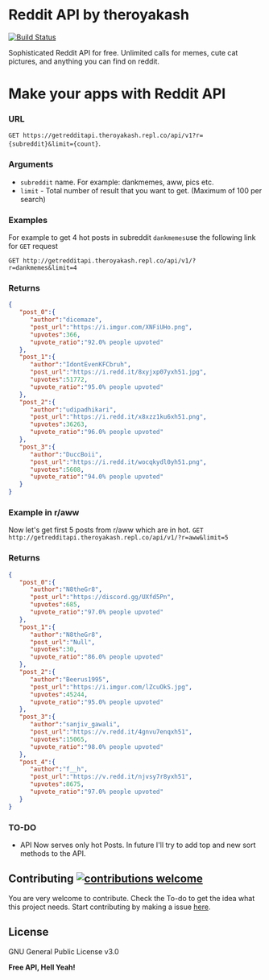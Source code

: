 # Reddit API by theroyakash

[![Build Status](https://travis-ci.org/joemccann/dillinger.svg?branch=master)](https://travis-ci.org/joemccann/dillinger)

Sophisticated Reddit API for free. Unlimited calls for memes, cute cat pictures, and anything you can find on reddit.

# Make your apps with Reddit API
### URL
`GET https://getredditapi.theroyakash.repl.co/api/v1?r={subreddit}&limit={count}`.
### Arguments
- `subreddit` name. For example: dankmemes, aww, pics etc.
- `limit` - Total number of result that you want to get. (Maximum of 100 per search)

### Examples
For example to get 4 hot posts in subreddit `dankmemes`use the following link for `GET` request

`GET http://getredditapi.theroyakash.repl.co/api/v1/?r=dankmemes&limit=4`

### Returns
```json
{
   "post_0":{
      "author":"dicemaze",
      "post_url":"https://i.imgur.com/XNFiUHo.png",
      "upvotes":366,
      "upvote_ratio":"92.0% people upvoted"
   },
   "post_1":{
      "author":"IdontEvenKFCbruh",
      "post_url":"https://i.redd.it/8xyjxp07yxh51.jpg",
      "upvotes":51772,
      "upvote_ratio":"95.0% people upvoted"
   },
   "post_2":{
      "author":"udipadhikari",
      "post_url":"https://i.redd.it/x8xzz1ku6xh51.png",
      "upvotes":36263,
      "upvote_ratio":"96.0% people upvoted"
   },
   "post_3":{
      "author":"DuccBoii",
      "post_url":"https://i.redd.it/wocqkydl0yh51.png",
      "upvotes":5608,
      "upvote_ratio":"94.0% people upvoted"
   }
}
```
### Example in r/aww

Now let's get first 5 posts from r/aww which are in hot.
`GET http://getredditapi.theroyakash.repl.co/api/v1/?r=aww&limit=5`

### Returns
```JSON
{
   "post_0":{
      "author":"N8theGr8",
      "post_url":"https://discord.gg/UXfd5Pn",
      "upvotes":685,
      "upvote_ratio":"97.0% people upvoted"
   },
   "post_1":{
      "author":"N8theGr8",
      "post_url":"Null",
      "upvotes":30,
      "upvote_ratio":"86.0% people upvoted"
   },
   "post_2":{
      "author":"Beerus1995",
      "post_url":"https://i.imgur.com/lZcuOkS.jpg",
      "upvotes":45244,
      "upvote_ratio":"95.0% people upvoted"
   },
   "post_3":{
      "author":"sanjiv_gawali",
      "post_url":"https://v.redd.it/4gnvu7enqxh51",
      "upvotes":15065,
      "upvote_ratio":"98.0% people upvoted"
   },
   "post_4":{
      "author":"f__h",
      "post_url":"https://v.redd.it/njvsy7r8yxh51",
      "upvotes":8675,
      "upvote_ratio":"97.0% people upvoted"
   }
}
```

### TO-DO
- API Now serves only hot Posts. In future I'll try to add top and new sort methods to the API.
## Contributing [![contributions welcome](https://img.shields.io/badge/contributions-welcome-brightgreen.svg?style=flat)](https://www.iamroyakash.com/contact)
You are very welcome to contribute. Check the To-do to get the idea what this project needs. Start contributing by making a issue [here]().

License
----
GNU General Public License v3.0

**Free API, Hell Yeah!**
